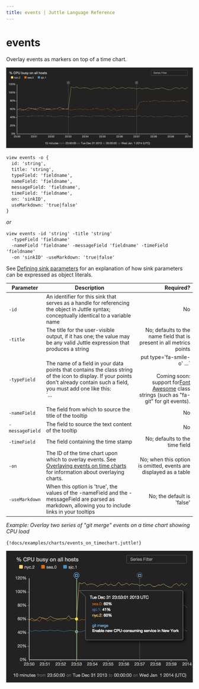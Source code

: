 ```yaml
---
title: events | Juttle Language Reference
---
```


events
======

Overlay events as markers on top of a time chart.

![](../images/screenshots/view_events.png)

```
view events -o {
  id: 'string',
  title: 'string',
  typeField: 'fieldname',
  nameField: 'fieldname',
  messageField: 'fieldname',
  timeField: 'fieldname',
  on: 'sinkID',
  useMarkdown: 'true|false'
}
```

*or*

```
view events -id 'string' -title 'string'
  -typeField 'fieldname'
  -nameField 'fieldname' -messageField 'fieldname' -timeField 'fieldname'
  -on 'sinkID' -useMarkdown: 'true|false'
```

See [Defining sink parameters](../index.md#defining-view-parameters)
for an explanation of how sink parameters can be expressed as object literals.

Parameter  |  Description  |  Required?
---------- | ------------- | ---------:
`-id`  |  An identifier for this sink that serves as a handle for referencing the object in Juttle syntax; conceptually identical to a variable name  |  No
`-title`  |  The title for the user-visible output, if it has one; the value may be any valid Juttle expression that produces a string  |  No; defaults to the name field that is present in all metrics points
`-typeField`  | The name of a field in your data points that contains the class string of the icon to display. If your points don't already contain such a field, you must add one like this: <br>`... | put type='fa-smile-o' ...` <br><br>Coming soon: support for[Font Awesome](http://fortawesome.github.io/Font-Awesome/cheatsheet/) class strings (such as "fa-git" for git events). |  No; the default fieldname is "type", and if no "type" field is set then the default icon is an empty circle
`-nameField`  |  The field from which to source the title of the tooltip  |  No
`-messageField`  |  The field to source the text content of the tooltip  |  No
`-timeField`  |  The field containing the time stamp  |  No; defaults to the time field
`-on`  |  The ID of the time chart upon which to overlay events. See [Overlaying events on time charts](../charts/timechart_overlay.md) for information about overlaying charts.  | No; when this option is omitted, events are displayed as a table
`-useMarkdown` | When this option is 'true', the values of the -nameField and the -messageField are parsed as markdown, allowing you to include links in your tooltips  |  No; the default is 'false'

_Example: Overlay two series of "git merge" events on a time chart showing CPU load_

```
{!docs/examples/charts/events_on_timechart.juttle!}
```

![](../images/screenshots/view_events_1.png)
